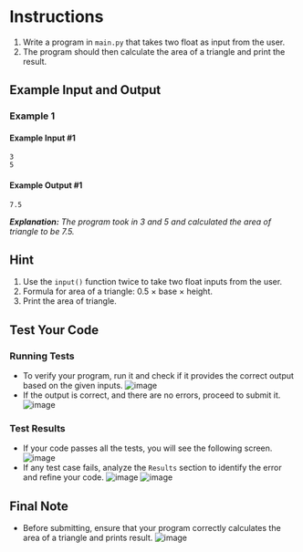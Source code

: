 # Instructions
1. Write a program in `main.py` that takes two float as input from the user.
2. The program should then calculate the area of a triangle and print the result.

## Example Input and Output

### Example 1
#### Example Input #1
```plaintext
3
5
```
#### Example Output #1
```plaintext
7.5
```
_**Explanation:** The program took in 3 and 5 and calculated the area of triangle to be 7.5._

## Hint
1. Use the `input()` function twice to take two float inputs from the user.
2. Formula for area of a triangle: 0.5 × base × height.
3. Print the area of triangle.

## Test Your Code
### Running Tests
- To verify your program, run it and check if it provides the correct output based on the given inputs.
   ![image](tests_tools.png)
- If the output is correct, and there are no errors, proceed to submit it.
   ![image](submit.png)

### Test Results
- If your code passes all the tests, you will see the following screen.
   ![image](pass.png)
- If any test case fails, analyze the `Results` section to identify the error and refine your code.
   ![image](fail_tests.png)
   ![image](results.png)

## Final Note
- Before submitting, ensure that your program correctly calculates the area of a triangle and prints result.
   ![image](submit.png)